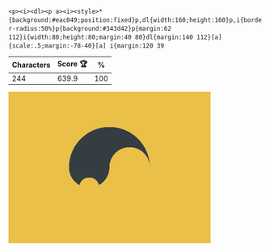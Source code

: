 `<p><i><dl><p a><i><style>*{background:#eac049;position:fixed}p,dl{width:160;height:160}p,i{border-radius:50%}p{background:#343d42}p{margin:62 112}i{width:80;height:80;margin:40 80}dl{margin:140 112}[a]{scale:.5;margin:-78-40}[a] i{margin:120 39`

| Characters | Score 🏆 | %   |
| ---------- | -------- | --- |
| 244        | 639.9    | 100 |

![](/2025/Mar2025/03/20250303.png)
